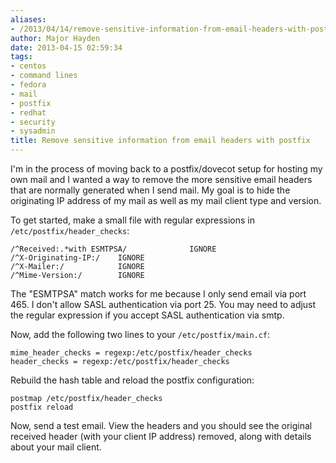 ```yaml
---
aliases:
- /2013/04/14/remove-sensitive-information-from-email-headers-with-postfix/
author: Major Hayden
date: 2013-04-15 02:59:34
tags:
- centos
- command lines
- fedora
- mail
- postfix
- redhat
- security
- sysadmin
title: Remove sensitive information from email headers with postfix
---
```


I'm in the process of moving back to a postfix/dovecot setup for hosting my own mail and I wanted a way to remove the more sensitive email headers that are normally generated when I send mail. My goal is to hide the originating IP address of my mail as well as my mail client type and version.

To get started, make a small file with regular expressions in `/etc/postfix/header_checks`:

```
/^Received:.*with ESMTPSA/              IGNORE
/^X-Originating-IP:/    IGNORE
/^X-Mailer:/            IGNORE
/^Mime-Version:/        IGNORE
```


The "ESMTPSA" match works for me because I only send email via port 465. I don't allow SASL authentication via port 25. You may need to adjust the regular expression if you accept SASL authentication via smtp.

Now, add the following two lines to your `/etc/postfix/main.cf`:

```
mime_header_checks = regexp:/etc/postfix/header_checks
header_checks = regexp:/etc/postfix/header_checks
```


Rebuild the hash table and reload the postfix configuration:

```
postmap /etc/postfix/header_checks
postfix reload
```


Now, send a test email. View the headers and you should see the original received header (with your client IP address) removed, along with details about your mail client.